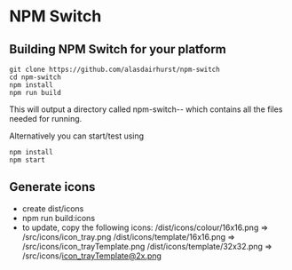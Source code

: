 # NPM Switch

## Building NPM Switch for your platform

```
git clone https://github.com/alasdairhurst/npm-switch
cd npm-switch
npm install
npm run build
```

This will output a directory called npm-switch-<platform>-<architecture> which contains all the files needed for running.

Alternatively you can start/test using

```
npm install
npm start
```

## Generate icons
- create dist/icons
- npm run build:icons
- to update, copy the following icons:
/dist/icons/colour/16x16.png => /src/icons/icon_tray.png
/dist/icons/template/16x16.png => /src/icons/icon_trayTemplate.png
/dist/icons/template/32x32.png => /src/icons/icon_trayTemplate@2x.png
